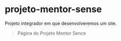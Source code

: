 # projeto-mentor-sense
Projeto integrador em que desenvolveremos um site.
> Página do Projeto Mentor Sence